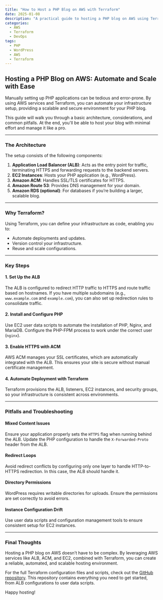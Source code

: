 ```yaml
---
title: "How to Host a PHP Blog on AWS with Terraform"
date: 2025-01-08
description: "A practical guide to hosting a PHP blog on AWS using Terraform. Automate infrastructure, manage certificates, and scale seamlessly."
categories:
  - AWS
  - Terraform
  - DevOps
tags:
  - PHP
  - WordPress
  - AWS
  - Terraform
---
```


## Hosting a PHP Blog on AWS: Automate and Scale with Ease

Manually setting up PHP applications can be tedious and error-prone. By using AWS services and Terraform, you can automate your infrastructure setup, providing a scalable and secure environment for your PHP blog.

This guide will walk you through a basic architecture, considerations, and common pitfalls. At the end, you'll be able to host your blog with minimal effort and manage it like a pro.

---

### The Architecture

The setup consists of the following components:

1. **Application Load Balancer (ALB)**: Acts as the entry point for traffic, terminating HTTPS and forwarding requests to the backend servers.
2. **EC2 Instances**: Hosts your PHP application (e.g., WordPress).
3. **Amazon ACM**: Handles SSL/TLS certificates for HTTPS.
4. **Amazon Route 53**: Provides DNS management for your domain.
5. **Amazon RDS (optional)**: For databases if you’re building a larger, scalable blog.

---

### Why Terraform?

Using Terraform, you can define your infrastructure as code, enabling you to:

- Automate deployments and updates.
- Version control your infrastructure.
- Reuse and scale configurations.

---

### Key Steps

#### 1. Set Up the ALB
The ALB is configured to redirect HTTP traffic to HTTPS and route traffic based on hostnames. If you have multiple subdomains (e.g., `www.example.com` and `example.com`), you can also set up redirection rules to consolidate traffic.

#### 2. Install and Configure PHP
Use EC2 user data scripts to automate the installation of PHP, Nginx, and MariaDB. Configure the PHP-FPM process to work under the correct user (`nginx`).

#### 3. Enable HTTPS with ACM
AWS ACM manages your SSL certificates, which are automatically integrated with the ALB. This ensures your site is secure without manual certificate management.

#### 4. Automate Deployment with Terraform
Terraform provisions the ALB, listeners, EC2 instances, and security groups, so your infrastructure is consistent across environments.

---

### Pitfalls and Troubleshooting

#### Mixed Content Issues
Ensure your application properly sets the `HTTPS` flag when running behind the ALB. Update the PHP configuration to handle the `X-Forwarded-Proto` header from the ALB.

#### Redirect Loops
Avoid redirect conflicts by configuring only one layer to handle HTTP-to-HTTPS redirection. In this case, the ALB should handle it.

#### Directory Permissions
WordPress requires writable directories for uploads. Ensure the permissions are set correctly to avoid errors.

#### Instance Configuration Drift
Use user data scripts and configuration management tools to ensure consistent setup for EC2 instances.

---

### Final Thoughts

Hosting a PHP blog on AWS doesn’t have to be complex. By leveraging AWS services like ALB, ACM, and EC2, combined with Terraform, you can create a reliable, automated, and scalable hosting environment.

For the full Terraform configuration files and scripts, check out the [GitHub repository](https://github.com/mattpopa/cloudcat_infra). This repository contains everything you need to get started, from ALB configurations to user data scripts.

Happy hosting!
